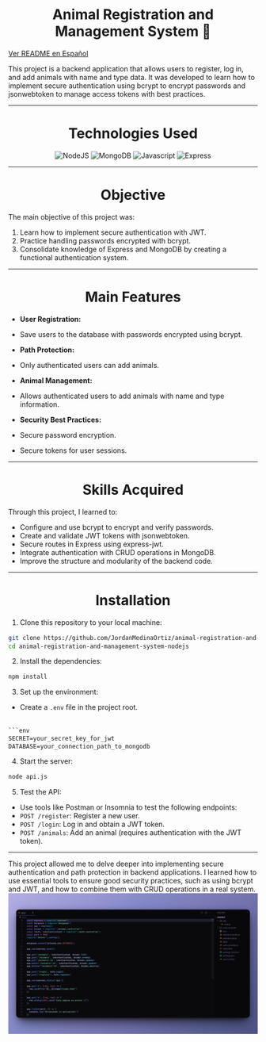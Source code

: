 <h1 align="center">Animal Registration and Management System 🐾</h1>

<p align="left">
<a href="README_ES.md" target="_blank">
Ver README en Español
</a>
</p>

<p>
This project is a backend application that allows users to register, log in, and add animals with name and type data. It was developed to learn how to implement secure authentication using bcrypt to encrypt passwords and jsonwebtoken to manage access tokens with best practices.
</p>

---

<h1 align="center">Technologies Used</h1>
<div align="center"> 
<img src="https://cdn.jsdelivr.net/gh/devicons/devicon/icons/nodejs/nodejs-original.svg" height="40" alt="NodeJS"/> 
<img src="https://cdn.jsdelivr.net/gh/devicons/devicon@latest/icons/mongodb/mongodb-original.svg" height="40" alt="MongoDB"/> 
<img src="https://cdn.jsdelivr.net/gh/devicons/devicon/icons/javascript/javascript-original.svg" height="40" alt="Javascript"/> 
<img src="https://cdn.jsdelivr.net/gh/devicons/devicon@latest/icons/express/express-original-wordmark.svg" height="40" alt="Express" />
</div>

---
<h1 align="center">Objective</h1>

The main objective of this project was:

1. Learn how to implement secure authentication with JWT.
2. Practice handling passwords encrypted with bcrypt.
3. Consolidate knowledge of Express and MongoDB by creating a functional authentication system.

---

<h1 align="center">Main Features</h1>

- **User Registration:**
- Save users to the database with passwords encrypted using bcrypt.

- **Path Protection:**
- Only authenticated users can add animals.

- **Animal Management:**
- Allows authenticated users to add animals with name and type information.

- **Security Best Practices:**
- Secure password encryption.
- Secure tokens for user sessions.

---

<h1 align="center">Skills Acquired</h1>

Through this project, I learned to:

- Configure and use bcrypt to encrypt and verify passwords.
- Create and validate JWT tokens with jsonwebtoken.
- Secure routes in Express using express-jwt.
- Integrate authentication with CRUD operations in MongoDB.
- Improve the structure and modularity of the backend code.

---

<h1 align="center">Installation</h1>

1. Clone this repository to your local machine:

```bash
git clone https://github.com/JordanMedinaOrtiz/animal-registration-and-management-system-nodejs.git
cd animal-registration-and-management-system-nodejs
```

2. Install the dependencies:

```bash
npm install
```

3. Set up the environment:

- Create a `.env` file in the project root.

``` - Define the following variables:

```env
SECRET=your_secret_key_for_jwt
DATABASE=your_connection_path_to_mongodb
```

4. Start the server:

```bash
node api.js
```

5. Test the API:

- Use tools like Postman or Insomnia to test the following endpoints:
- `POST /register`: Register a new user.
- `POST /login`: Log in and obtain a JWT token.
- `POST /animals`: Add an animal (requires authentication with the JWT token).

---

This project allowed me to delve deeper into implementing secure authentication and path protection in backend applications. I learned how to use essential tools to ensure good security practices, such as using bcrypt and JWT, and how to combine them with CRUD operations in a real system.
<img src="animal-registration-and-management-system-nodejs.png" alt="Animal Registration and Management System" title="Animal Registration and Management System"/> 
